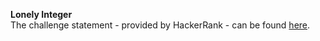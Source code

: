 **Lonely Integer**
<br>
The challenge statement - provided by HackerRank -  can be found [here](https://www.hackerrank.com/challenges/one-month-preparation-kit-lonely-integer/problem).
